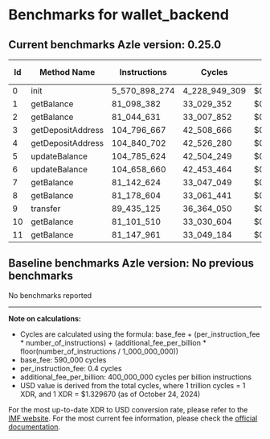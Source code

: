 # Benchmarks for wallet_backend

## Current benchmarks Azle version: 0.25.0

| Id  | Method Name       | Instructions  | Cycles        | USD           | USD/Million Calls |
| --- | ----------------- | ------------- | ------------- | ------------- | ----------------- |
| 0   | init              | 5_570_898_274 | 4_228_949_309 | $0.0056231070 | $5_623.10         |
| 1   | getBalance        | 81_098_382    | 33_029_352    | $0.0000439181 | $43.91            |
| 2   | getBalance        | 81_044_631    | 33_007_852    | $0.0000438896 | $43.88            |
| 3   | getDepositAddress | 104_796_667   | 42_508_666    | $0.0000565225 | $56.52            |
| 4   | getDepositAddress | 104_840_702   | 42_526_280    | $0.0000565459 | $56.54            |
| 5   | updateBalance     | 104_785_624   | 42_504_249    | $0.0000565166 | $56.51            |
| 6   | updateBalance     | 104_658_660   | 42_453_464    | $0.0000564491 | $56.44            |
| 7   | getBalance        | 81_142_624    | 33_047_049    | $0.0000439417 | $43.94            |
| 8   | getBalance        | 81_178_604    | 33_061_441    | $0.0000439608 | $43.96            |
| 9   | transfer          | 89_435_125    | 36_364_050    | $0.0000483522 | $48.35            |
| 10  | getBalance        | 81_101_510    | 33_030_604    | $0.0000439198 | $43.91            |
| 11  | getBalance        | 81_147_961    | 33_049_184    | $0.0000439445 | $43.94            |

## Baseline benchmarks Azle version: No previous benchmarks

No benchmarks reported

---

**Note on calculations:**

- Cycles are calculated using the formula: base_fee + (per_instruction_fee \* number_of_instructions) + (additional_fee_per_billion \* floor(number_of_instructions / 1_000_000_000))
- base_fee: 590_000 cycles
- per_instruction_fee: 0.4 cycles
- additional_fee_per_billion: 400_000_000 cycles per billion instructions
- USD value is derived from the total cycles, where 1 trillion cycles = 1 XDR, and 1 XDR = $1.329670 (as of October 24, 2024)

For the most up-to-date XDR to USD conversion rate, please refer to the [IMF website](https://www.imf.org/external/np/fin/data/rms_sdrv.aspx).
For the most current fee information, please check the [official documentation](https://internetcomputer.org/docs/current/developer-docs/gas-cost#execution).
